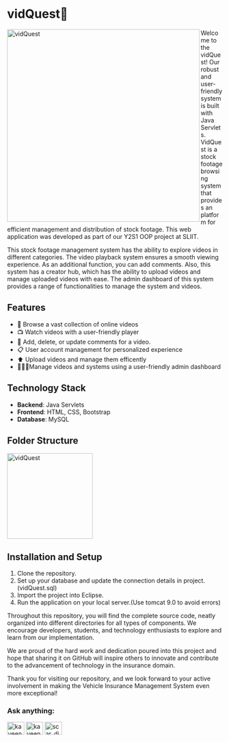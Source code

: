 # vidQuest🎥

 <img align="left" width="450" src="https://github.com/Scar1109/Readme-Resources/blob/main/vidquest.png" alt="vidQuest">
 <p>Welcome to the vidQuest! Our robust and user-friendly system is built with Java Servlets. VidQuest is a stock footage browsing system that provides an platform for efficient management and distribution of stock footage. This web application was developed as part of our Y2S1 OOP project at SLIIT. </p>
 
<p>This stock footage management system has the ability to explore videos in different categories. The video playback system ensures a smooth viewing experience. As an additional function, you can add comments. Also, this system has a creator hub, which has the ability to upload videos and manage uploaded videos with ease. The admin dashboard of this system provides a range of functionalities to manage the system and videos.</p>

## Features

- 🎥 Browse a vast collection of online videos
- 📺 Watch videos with a user-friendly player
- 💬 Add, delete, or update comments for a video.
- 📋 User account management for personalized experience
- ⬆️ Upload videos and manage them efficently
- 🧑🏻‍💼Manage videos and systems using a user-friendly admin dashboard

## Technology Stack

- **Backend**: Java Servlets
- **Frontend**: HTML, CSS, Bootstrap
- **Database**: MySQL

## Folder Structure
<img width="200" src="https://github.com/Scar1109/Readme-Resources/blob/main/packages.png" alt="vidQuest">

## Installation and Setup

1. Clone the repository.
2. Set up your database and update the connection details in project. (vidQuest.sql)
3. Import the project into Eclipse.
4. Run the application on your local server.(Use tomcat 9.0 to avoid errors)

Throughout this repository, you will find the complete source code, neatly organized into different directories for all types of components. We encourage developers, students, and technology enthusiasts to explore and learn from our implementation.

We are proud of the hard work and dedication poured into this project and hope that sharing it on GitHub will inspire others to innovate and contribute to the advancement of technology in the insurance domain.

Thank you for visiting our repository, and we look forward to your active involvement in making the Vehicle Insurance Management System even more exceptional!

<h3 align="left">Ask anything:</h3>
<p align="left">
<a href="https://linkedin.com/in/kaveendinethma" target="blank"><img align="center" src="https://raw.githubusercontent.com/rahuldkjain/github-profile-readme-generator/master/src/images/icons/Social/linked-in-alt.svg" alt="kaveendinethma" height="30" width="40" /></a>
<a href="https://fb.com/kaveen dinethma" target="blank"><img align="center" src="https://raw.githubusercontent.com/rahuldkjain/github-profile-readme-generator/master/src/images/icons/Social/facebook.svg" alt="kaveen dinethma" height="30" width="40" /></a>
<a href="https://www.instagram.com/kavee_dineth/" target="blank"><img align="center" src="https://raw.githubusercontent.com/rahuldkjain/github-profile-readme-generator/master/src/images/icons/Social/instagram.svg" alt="scar_dineth" height="30" width="40" /></a>
</p>
